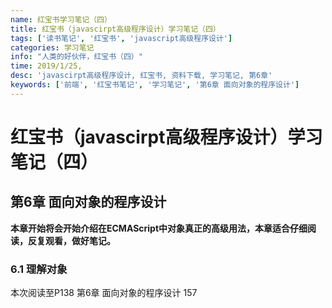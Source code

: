 ```yaml
---
name: 红宝书学习笔记（四）
title: 红宝书（javascirpt高级程序设计）学习笔记（四）
tags: ['读书笔记', '红宝书', 'javascript高级程序设计']
categories: 学习笔记
info: "人类的好伙伴，红宝书（四）"
time: 2019/1/25,
desc: 'javascirpt高级程序设计, 红宝书, 资料下载, 学习笔记, 第6章'
keywords: ['前端', '红宝书笔记', '学习笔记', '第6章 面向对象的程序设计']
---
```


# 红宝书（javascirpt高级程序设计）学习笔记（四）

## 第6章  面向对象的程序设计

**本章开始将会开始介绍在ECMAScript中对象真正的高级用法，本章适合仔细阅读，反复观看，做好笔记。**

### 6.1 理解对象



本次阅读至P138 第6章 面向对象的程序设计  157



